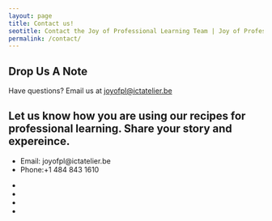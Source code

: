 ```yaml
---
layout: page
title: Contact us!
seotitle: Contact the Joy of Professional Learning Team | Joy of Professional Learning
permalink: /contact/
---
```

</div>
    <div id="contact-box" class="row">
      <div class="col-md-6 col-sm-12">
        <div class="block">
<!-- Slider Start -->
<section id="global-header">
  <div class="container">
    <div class="row">
      <div class="col-md-12">
        <div class="block">
          <h1>Drop Us A Note</h1>
          <p>Have questions? Email us at <a href="mailto:joyofpl@ictatelier.be">joyofpl@ictatelier.be</a></p>
        </div>
      </div>
    </div>
  </div>
</section>
          <h2>Let us know how you are using our recipes for professional learning. Share your story and expereince.</h2>
          <ul class="address-block">
          <li>
              <i class="fa fa-envelope-o"></i>Email: joyofpl@ictatelier.be
            </li>
            <li>
              <i class="fa fa-phone"></i>Phone:+1 484 843 1610
            </li>
          </ul>
       </div>
     </div>
</section>
          <ul class="social-icons">
            <li>
              <a href="https://plus.google.com/communities/100048750758797626973"><i class="fa fa-google"></i></a>
            </li>
            <li>
              <a href="https://twitter.com/joyofpl?lang=en"><i class="fa fa-twitter"></i></a>
            </li>
            <li>
              <a href="https://www.facebook.com/joyofpl/?hc_ref=SEARCH"><i class="fa fa-facebook"></i></a>
            </li>
            <li>
            <a href="https://www.instagram.com/thejoyofpl/"><i class="fa fa-instagram"></i></a>
            </li>
            </li>
          </ul>
       </div>
     </div>
</section>
